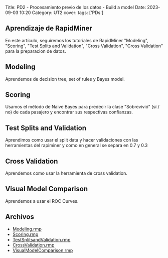 Title: PD2 - Procesamiento previo de los datos - Build a model
Date: 2023-09-03 10:20
Category: UT2
cover:
tags: ['PDs']

## Aprendizaje de RapidMiner
En este artículo, seguiremos los tutoriales de RapidMiner "Modeling", "Scoring", "Test Splits and Validation", "Cross Validation", "Cross Validation" para la preparacion de datos.

## Modeling
Aprendemos de decision tree, set of rules y Bayes model.


## Scoring 
Usamos el método de Naive Bayes para predecir la clase "Sobrevivió" (sí / no) de cada pasajero y encontrar sus respectivas confianzas.

## Test Splits and Validation 
Aprendimos como usar el split data y hacer validaciones con las herramientas del rapiminer y como en general se separa en 0.7 y 0.3

## Cross Validation
Aprendemos como usar la herramienta de cross validation.

## Visual Model Comparison
Aprendemos a usar el ROC Curves.

## Archivos
- [Modeling.rmp](https://github.com/gcabrera243/portafolioIA/blob/main/content/UT2/PDs/PD3/Modeling.rmp?raw=true)
- [Scoring.rmp](https://github.com/gcabrera243/portafolioIA/blob/main/content/UT2/PDs/PD3/Scoring.rmp?raw=true)
- [TestSplitsandValidation.rmp](https://github.com/gcabrera243/portafolioIA/blob/main/content/UT2/PDs/PD3/TestSplitsandValidation.rmp?raw=true)
- [CrossValidation.rmp](https://github.com/gcabrera243/portafolioIA/blob/main/content/UT2/PDs/PD3/CrossValidation.rmp?raw=true)
- [VisualModelComparison.rmp](https://github.com/gcabrera243/portafolioIA/blob/main/content/UT2/PDs/PD3/VisualModelComparison.rmp?raw=true)
